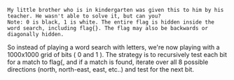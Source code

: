 ``` 
My little brother who is in kindergarten was given this to him by his teacher. He wasn't able to solve it, but can you?
Note: 0 is black, 1 is white. The entire flag is hidden inside the word search, including flag{}. The flag may also be backwards or diagonally hidden.
```



So instead of  playing a word search with letters, we're now playing with a 1000x1000 grid of bits ( 0 and 1 ).
The strategy is to recursively test each bit for a match to flag{, and if a match is found, iterate over all 8 possible directions (north, north-east, east, etc..) and test for the next bit.


